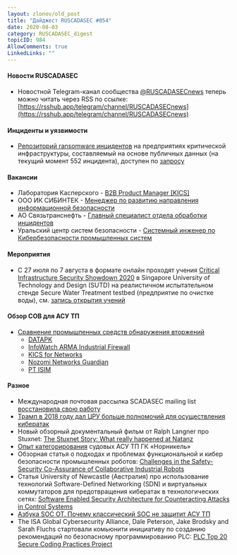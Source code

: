 ```yaml
---
layout: zlonov/old_post
title: "Дайджест RUSCADASEC #054"
date: 2020-08-03
category: RUSCADASEC_digest
topicID: 984
AllowComments: true
LinkedLinks: ""
---
```

#### Новости RUSCADASEC

- Новостной Telegram-канал сообщества [@RUSCADASECnews](https://t.me/ruscadasecnews) теперь можно читать через RSS по ссылке: [https://rsshub.app/telegram/channel/RUSCADASECnews](https://rsshub.app/telegram/channel/RUSCADASECnews)

#### Инциденты и уязвимости

- [Репозиторий ransomware инцидентов](https://sites.temple.edu/care/downloads/) на предприятиях критической инфраструктуры, составляемый на основе публичных данных (на текущий момент 552 инцидента), доступен по [запросу](https://sites.temple.edu/care/data-request-form/)

#### Вакансии

- Лаборатория Касперского - [B2B Product Manager [KICS]](https://hh.ru/vacancy/38033280)
- ООО ИК СИБИНТЕК - [Менеджер по развитию направления информационной безопасности](https://hh.ru/vacancy/38168314)
- АО Связьтранснефть - [Главный специалист отдела обработки инцидентов](https://hh.ru/vacancy/38168410)
- Уральский центр систем безопасности - [Системный инженер по Кибербезопасности промышленных систем](https://hh.ru/vacancy/34219154)

#### Мероприятия

- С 27 июля по 7 августа в формате онлайн проходят учения [Critical Infrastructure Security Showdown 2020](https://itrust.sutd.edu.sg/ciss-2020-ol/)  в Singapore University of Technology and Design (SUTD) на реалистичном испытательном стенде Secure Water Treatment testbed (предприятие по очистке воды), см. [запись открытия учений](https://youtu.be/pMFtHKZVrdc)

#### Обзор СОВ для АСУ ТП

- [Сравнение промышленных средств обнаружения вторжений](https://www.anti-malware.ru/compare/Intrusion-Detection-Systems)
    - [DATAPK](https://www.ussc.ru/product/datapk/)
    - [InfoWatch ARMA Industrial Firewall](https://www.infowatch.ru/products/arma)
    - [KICS for Networks](https://ics.kaspersky.ru/products/#tab-1)
    - [Nozomi Networks Guardian](https://www.nozominetworks.com/products/guardian/)
    - [PT ISIM](https://www.ptsecurity.com/ru-ru/products/isim/)

#### Разное

- Международная почтовая рассылка SCADASEC mailing list [восстановила свою работу](http://scadasec.groups.io/)
- [Трамп в 2018 году дал ЦРУ больше полномочий для осуществления кибератак](https://www.securitylab.ru/news/510309.php)
- Новый обзорный документальный фильм от Ralph Langner про Stuxnet: [The Stuxnet Story: What really happened at Natanz](https://www.youtube.com/watch?v=Joc0iTX9dyQ)
- [Опыт категорирования](https://club-bip.ru/ru/news/art-24) судовых АСУ ТП ГК «Норникель»
- Обзорная статья о подходах и проблемах функциональной и кибер безопасности промышленных роботов: [Challenges in the Safety-Security Co-Assurance of Collaborative Industrial Robots](https://arxiv.org/abs/2007.11099)
- Статья University of Newcastle (Австралия) про использование технологий Software-Defined Networking (SDN) и виртуальных коммутаторов для предотвращения кибератак в технологических сетях: [Software Enabled Security Architecture for Counteracting Attacks in Control Systems](https://arxiv.org/abs/2006.15272)
- [Азбука SOC OT. Почему классический SOC не защитит АСУ ТП](https://habr.com/ru/company/solarsecurity/blog/512376/)
- The ISA Global Cybersecurity Alliance, Dale Peterson, Jake Brodsky and Sarah Fluchs стартовали комьюнити инициативу по созданию рекомендаций по безопасному программированию PLC: [PLC Top 20 Secure Coding Practices Project](https://top20.isa.org/)
